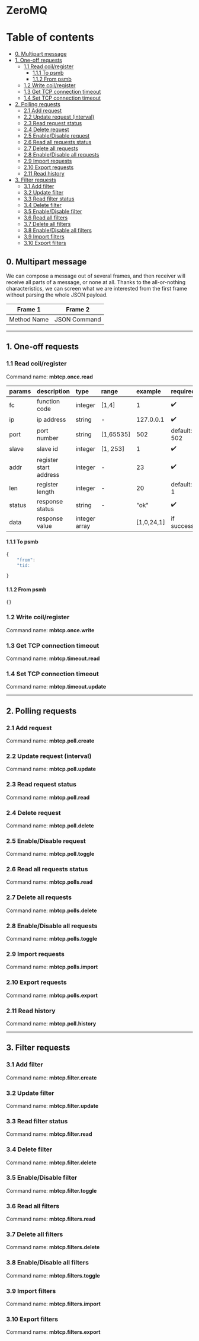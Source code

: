 # ZeroMQ

# Table of contents

<!-- TOC depthFrom:2 depthTo:2 insertAnchor:false orderedList:false updateOnSave:true withLinks:true -->

- [0. Multipart message](#0-multipart-message)
- [1. One-off requests](#1-one-off-requests)
	- [1.1 Read coil/register](#11-read-coilregister)
		- [1.1.1 To psmb](#111-to-psmb)
		- [1.1.2 From psmb](#112-from-psmb)
	- [1.2 Write coil/register](#12-write-coilregister)
	- [1.3 Get TCP connection timeout](#13-get-tcp-connection-timeout)
	- [1.4 Set TCP connection timeout](#14-set-tcp-connection-timeout)
- [2. Polling requests](#2-polling-requests)
	- [2.1 Add request](#21-add-request)
	- [2.2 Update request (interval)](#22-update-request-interval)
	- [2.3 Read request status](#23-read-request-status)
	- [2.4 Delete request](#24-delete-request)
	- [2.5 Enable/Disable request](#25-enabledisable-request)
	- [2.6 Read all requests status](#26-read-all-requests-status)
	- [2.7 Delete all requests](#27-delete-all-requests)
	- [2.8 Enable/Disable all requests](#28-enabledisable-all-requests)
	- [2.9 Import requests](#29-import-requests)
	- [2.10 Export requests](#210-export-requests)
	- [2.11 Read history](#211-read-history)
- [3. Filter requests](#3-filter-requests)
	- [3.1 Add filter](#31-add-filter)
	- [3.2 Update filter](#32-update-filter)
	- [3.3 Read filter status](#33-read-filter-status)
	- [3.4 Delete filter](#34-delete-filter)
	- [3.5 Enable/Disable filter](#35-enabledisable-filter)
	- [3.6 Read all filters](#36-read-all-filters)
	- [3.7 Delete all filters](#37-delete-all-filters)
	- [3.8 Enable/Disable all filters](#38-enabledisable-all-filters)
	- [3.9 Import filters](#39-import-filters)
	- [3.10 Export filters](#310-export-filters)

<!-- /TOC -->


## 0. Multipart message

We can compose a message out of several frames, and then receiver will receive all parts of a message, or none at all.
Thanks to the all-or-nothing characteristics, we can screen what we are interested from the first frame without parsing the whole JSON payload. 

| Frame 1     |  Frame 2      |
|:-----------:|:-------------:|
| Method Name |  JSON Command |

---

## 1. One-off requests

### 1.1 Read coil/register
Command name: **mbtcp.once.read**

| params   | description            | type          | range     | example     | required           |
|:---------|:-----------------------|:--------------|:----------|:------------|:-------------------|
| fc       | function code          | integer       | [1,4]     | 1           | :heavy_check_mark: |
| ip       | ip address             | string        | -         | 127.0.0.1   | :heavy_check_mark: |
| port     | port number            | string        | [1,65535] | 502         | default: 502       |
| slave    | slave id               | integer       | [1, 253]  | 1           | :heavy_check_mark: |
| addr     | register start address | integer       | -         | 23          | :heavy_check_mark: |
| len      | register length        | integer       | -         | 20          | default: 1         |
| status   | response status        | string        | -         | "ok"        | :heavy_check_mark: |
| data     | response value         | integer array |           | [1,0,24,1]  | if success         |

#### 1.1.1 To psmb

```JavaScript
{
    "from":
    "tid:

}
```

#### 1.1.2 From psmb

```JavaScript
{}
```

### 1.2 Write coil/register
Command name: **mbtcp.once.write**

### 1.3 Get TCP connection timeout
Command name: **mbtcp.timeout.read**

### 1.4 Set TCP connection timeout
Command name: **mbtcp.timeout.update**

---

## 2. Polling requests

### 2.1 Add request
Command name: **mbtcp.poll.create**

### 2.2 Update request (interval)
Command name: **mbtcp.poll.update**

### 2.3 Read request status
Command name: **mbtcp.poll.read**

### 2.4 Delete request
Command name: **mbtcp.poll.delete**

### 2.5 Enable/Disable request
Command name: **mbtcp.poll.toggle**

### 2.6 Read all requests status
Command name: **mbtcp.polls.read**

### 2.7 Delete all requests
Command name: **mbtcp.polls.delete**

### 2.8 Enable/Disable all requests
Command name: **mbtcp.polls.toggle**

### 2.9 Import requests
Command name: **mbtcp.polls.import**

### 2.10 Export requests
Command name: **mbtcp.polls.export**

### 2.11 Read history
Command name: **mbtcp.poll.history**

---

## 3. Filter requests

### 3.1 Add filter
Command name: **mbtcp.filter.create**

### 3.2 Update filter
Command name: **mbtcp.filter.update**

### 3.3 Read filter status
Command name: **mbtcp.filter.read**

### 3.4 Delete filter
Command name: **mbtcp.filter.delete**

### 3.5 Enable/Disable filter
Command name: **mbtcp.filter.toggle**

### 3.6 Read all filters
Command name: **mbtcp.filters.read**

### 3.7 Delete all filters
Command name: **mbtcp.filters.delete**

### 3.8 Enable/Disable all filters
Command name: **mbtcp.filters.toggle**

### 3.9 Import filters
Command name: **mbtcp.filters.import**

### 3.10 Export filters
Command name: **mbtcp.filters.export**
